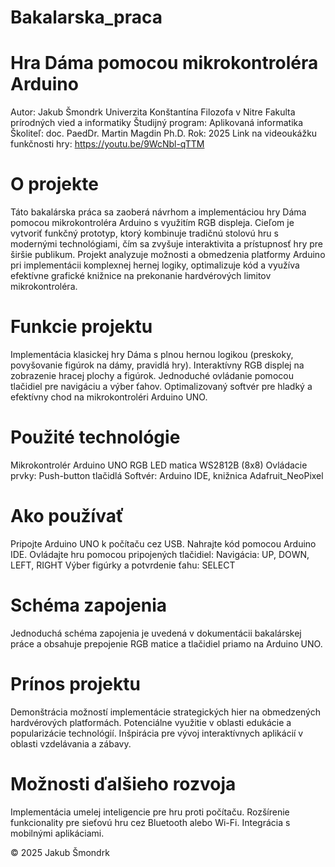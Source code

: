 # Bakalarska_praca
# Hra Dáma pomocou mikrokontroléra Arduino
Autor: Jakub Šmondrk
Univerzita Konštantína Filozofa v Nitre
Fakulta prírodných vied a informatiky
Študijný program: Aplikovaná informatika
Školiteľ: doc. PaedDr. Martin Magdin Ph.D.
Rok: 2025
Link na videoukážku funkčnosti hry: https://youtu.be/9WcNbl-qTTM

# O projekte
Táto bakalárska práca sa zaoberá návrhom a implementáciou hry Dáma pomocou mikrokontroléra Arduino s využitím RGB displeja. Cieľom je vytvoriť funkčný prototyp, ktorý kombinuje tradičnú stolovú hru s modernými technológiami, čím sa zvyšuje interaktivita a prístupnosť hry pre širšie publikum.
Projekt analyzuje možnosti a obmedzenia platformy Arduino pri implementácii komplexnej hernej logiky, optimalizuje kód a využíva efektívne grafické knižnice na prekonanie hardvérových limitov mikrokontroléra.

# Funkcie projektu
Implementácia klasickej hry Dáma s plnou hernou logikou (preskoky, povyšovanie figúrok na dámy, pravidlá hry).
Interaktívny RGB displej na zobrazenie hracej plochy a figúrok.
Jednoduché ovládanie pomocou tlačidiel pre navigáciu a výber ťahov.
Optimalizovaný softvér pre hladký a efektívny chod na mikrokontroléri Arduino UNO.

# Použité technológie
Mikrokontrolér Arduino UNO
RGB LED matica WS2812B (8x8)
Ovládacie prvky: Push-button tlačidlá
Softvér: Arduino IDE, knižnica Adafruit_NeoPixel

# Ako používať
Pripojte Arduino UNO k počítaču cez USB.
Nahrajte kód pomocou Arduino IDE.
Ovládajte hru pomocou pripojených tlačidiel:
Navigácia: UP, DOWN, LEFT, RIGHT
Výber figúrky a potvrdenie ťahu: SELECT

# Schéma zapojenia
Jednoduchá schéma zapojenia je uvedená v dokumentácii bakalárskej práce a obsahuje prepojenie RGB matice a tlačidiel priamo na Arduino UNO.

# Prínos projektu
Demonštrácia možností implementácie strategických hier na obmedzených hardvérových platformách.
Potenciálne využitie v oblasti edukácie a popularizácie technológií.
Inšpirácia pre vývoj interaktívnych aplikácií v oblasti vzdelávania a zábavy.

# Možnosti ďalšieho rozvoja
Implementácia umelej inteligencie pre hru proti počítaču.
Rozšírenie funkcionality pre sieťovú hru cez Bluetooth alebo Wi-Fi.
Integrácia s mobilnými aplikáciami.

© 2025 Jakub Šmondrk
